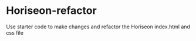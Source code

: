 # Horiseon-refactor
Use starter code to make changes and refactor the Horiseon index.html and css file
